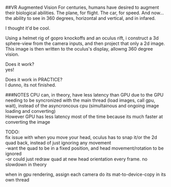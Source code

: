 ##VR Augmented Vision
For centuries, humans have desired to augment their biological abilities. The plane, for flight. The car, for speed. And now...
the ability to see in 360 degrees, horizontal and vertical, and in infared.

I thought it'd be cool.

Using a helmet rig of gopro knockoffs and an oculus rift, i construct a 3d sphere-view from the camera inputs, and then project that only a 2d image.  
This image is then written to the oculus's display, allowng 360 degree vision.

Does it work?  
yes!

Does it work in PRACTICE?  
I dunno, its not finished.


###NOTES
CPU can, in theory, have less latency than GPU due to the GPU needing to be syncronized with the main thread (load images, call gpu, wait), instead of the asyncroncous cpu (simultainous and ongoing image loading and converting)  
However GPU has less latency most of the time because its much faster at converting the image  
  
TODO:  
fix issue with when you move your head, oculus has to snap it/or the 2d quad back, instead of just ignoring any movement  
-want the quad to be in a fixed position, and head movement/rotation to be ignored  
-or could just redraw quad at new head orientation every frame. no slowdown in theory  
  
when in gpu rendering, assign each camera do its mat-to-device-copy in its own thread  